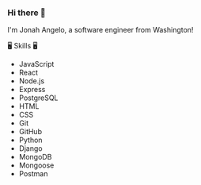 ### Hi there 👋

I'm Jonah Angelo, a software engineer from Washington! 

🖥 Skills 🖥 

- JavaScript
- React
- Node.js
- Express
- PostgreSQL
- HTML
- CSS
- Git
- GitHub
- Python
- Django
- MongoDB
- Mongoose
- Postman



<!--
**jonah-angelo/jonah-angelo** is a ✨ _special_ ✨ repository because its `README.md` (this file) appears on your GitHub profile.

Here are some ideas to get you started:

- 🔭 I’m currently working on ...
- 🌱 I’m currently learning ...
- 👯 I’m looking to collaborate on ...
- 🤔 I’m looking for help with ...
- 💬 Ask me about ...
- 📫 How to reach me: ...
- 😄 Pronouns: ...
- ⚡ Fun fact: ...
-->

